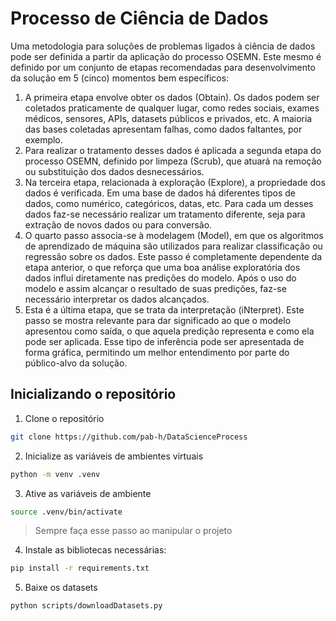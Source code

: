 # Processo de Ciência de Dados

Uma metodologia para soluções de problemas ligados à ciência de dados pode ser definida a partir da aplicação do processo OSEMN. Este mesmo é definido por um conjunto de etapas recomendadas para desenvolvimento da solução em 5 (cinco) momentos bem específicos:
1. A primeira etapa envolve obter os dados (Obtain). Os dados podem ser coletados praticamente de qualquer lugar, como redes sociais, exames médicos, sensores, APIs, datasets públicos e privados, etc. A maioria das bases coletadas apresentam falhas, como dados faltantes, por exemplo. 
2. Para realizar o tratamento desses dados é aplicada a segunda etapa do processo OSEMN, definido por limpeza (Scrub), que atuará na remoção ou substituição dos dados desnecessários. 
3. Na terceira etapa, relacionada à exploração (Explore), a propriedade dos dados é verificada. Em uma base de dados há diferentes tipos de dados, como numérico, categóricos, datas, etc. Para cada um desses dados faz-se necessário realizar um tratamento diferente, seja para extração de novos dados ou para conversão. 
4. O quarto passo associa-se à modelagem (Model), em que os algoritmos de aprendizado de máquina são utilizados para realizar classificação ou regressão sobre os dados. Este passo é completamente dependente da etapa anterior, o que reforça que uma boa análise exploratória dos dados influi diretamente nas predições do modelo. Após o uso do modelo e assim alcançar o resultado de suas predições, faz-se necessário interpretar os dados alcançados. 
5. Esta é a última etapa, que se trata da interpretação (iNterpret). Este passo se mostra relevante para dar significado ao que o modelo apresentou como saída, o que aquela predição representa e como ela pode ser aplicada. Esse tipo de inferência pode ser apresentada de forma gráfica, permitindo um melhor entendimento por parte do público-alvo da solução.

## Inicializando o repositório

1. Clone o repositório

```bash
git clone https://github.com/pab-h/DataScienceProcess
```
2. Inicialize as variáveis de ambientes virtuais

```bash
python -m venv .venv
```
3. Ative as variáveis de ambiente

```bash
source .venv/bin/activate
```
> Sempre faça esse passo ao manipular o projeto

4. Instale as bibliotecas necessárias:

```bash
pip install -r requirements.txt
```

5. Baixe os datasets

```bash
python scripts/downloadDatasets.py
```
